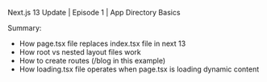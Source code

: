 Next.js 13 Update | Episode 1 | App Directory Basics

Summary:
- How page.tsx file replaces index.tsx file in next 13
- How root vs nested layout files work
- How to create routes (/blog in this example)
- How loading.tsx file operates when page.tsx is loading dynamic content